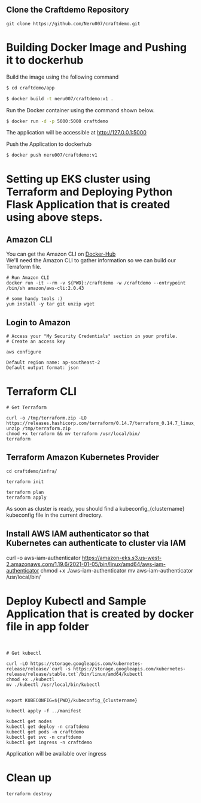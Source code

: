 ## Clone the Craftdemo Repository
```
git clone https://github.com/Neru007/craftdemo.git
```

# Building Docker Image and Pushing it to dockerhub

Build the image using the following command

```bash
$ cd craftdemo/app
```

```bash
$ docker build -t neru007/craftdemo:v1 .
```

Run the Docker container using the command shown below.

```bash
$ docker run -d -p 5000:5000 craftdemo
```

The application will be accessible at http://127.0.0.1:5000

Push the Application to dockerhub 

```bash
$ docker push neru007/craftdemo:v1
```


# Setting up EKS cluster using Terraform and Deploying Python Flask Application that is created using above steps.




## Amazon CLI

You can get the Amazon CLI on [Docker-Hub](https://hub.docker.com/r/amazon/aws-cli) <br/>
We'll need the Amazon CLI to gather information so we can build our Terraform file.

```
# Run Amazon CLI
docker run -it --rm -v ${PWD}:/craftdemo -w /craftdemo --entrypoint /bin/sh amazon/aws-cli:2.0.43

# some handy tools :)
yum install -y tar git unzip wget

```

## Login to Amazon

```
# Access your "My Security Credentials" section in your profile. 
# Create an access key

aws configure

Default region name: ap-southeast-2
Default output format: json
```

# Terraform CLI 

```
# Get Terraform

curl -o /tmp/terraform.zip -LO https://releases.hashicorp.com/terraform/0.14.7/terraform_0.14.7_linux_amd64.zip
unzip /tmp/terraform.zip
chmod +x terraform && mv terraform /usr/local/bin/
terraform
```

## Terraform Amazon Kubernetes Provider 

```
cd craftdemo/infra/

terraform init

terraform plan
terraform apply

```

As soon as cluster is ready, you should find a kubeconfig_{clustername} kubeconfig file in the current directory.


## Install AWS IAM authenticator so that Kubernetes can authenticate to cluster via IAM

curl -o aws-iam-authenticator https://amazon-eks.s3.us-west-2.amazonaws.com/1.19.6/2021-01-05/bin/linux/amd64/aws-iam-authenticator
chmod +x ./aws-iam-authenticator
mv aws-iam-authenticator /usr/local/bin/


# Deploy Kubectl and Sample Application that is created by docker file in app folder

```


# Get kubectl

curl -LO https://storage.googleapis.com/kubernetes-release/release/`curl -s https://storage.googleapis.com/kubernetes-release/release/stable.txt`/bin/linux/amd64/kubectl
chmod +x ./kubectl
mv ./kubectl /usr/local/bin/kubectl


export KUBECONFIG=${PWD}/kubeconfig_{clustername}

kubectl apply -f ../manifest

kubectl get nodes
kubectl get deploy -n craftdemo
kubectl get pods -n craftdemo
kubectl get svc -n craftdemo
kubectl get ingress -n craftdemo
```

Application will be available over ingress 


# Clean up 

```
terraform destroy
```
